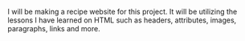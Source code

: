 I will be making a recipe website for this project. It will be utilizing the lessons I have learned on HTML such as headers, attributes, images, paragraphs, links and more. 